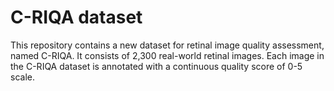 # C-RIQA dataset
This repository contains a new dataset for retinal image quality assessment, named C-RIQA. It consists of 2,300 real-world retinal images. Each image in the C-RIQA dataset is annotated with a continuous quality score of 0-5 scale.
